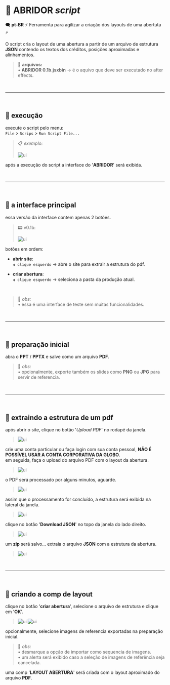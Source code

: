 # 🧾 ABRIDOR *script*

🗨️ **pt-BR** ⚡ Ferramenta para agilizar a criação dos layouts de uma abertuta ⚡

O script cria o layout de uma abertura a partir de um arquivo de estrutura **JSON** contendo os textos dos créditos, posições aproximadas e alinhamentos.

> 📂 **arquivos:**\
> • **ABRIDOR 0.1b.jsxbin** → é o aquivo que deve ser executado no after effects.

<br>

---

<br>

## 📍 execução

execute o script pelo menu:\
`File` > `Scrips` > `Run Script File...`

> 📋 *exemplo:*
>
> ![ui](images/execute.png)

após a execução do script a interface do '**ABRIDOR**' será exibida.

<br>

---

<br>

## 📍 a interface principal

essa versão da interface contem apenas 2 botões.

> 📟 v0.1b:
>
> ![ui](images/ui.png)

botões em ordem:

- **abrir site**:\
`◖ clique esquerdo` → abre o site para extrair a estrutura do pdf.
  >

- **criar abertura**:\
`◖ clique esquerdo` → seleciona a pasta da produção atual.
  >

<br>

> 🚩 *obs:*\
> • essa é uma interface de teste sem muitas funcionalidades.

<br>

---

<br>

## 📍 preparação inicial

abra o **PPT** / **PPTX** e salve como um arquivo **PDF**.

> 🚩 *obs:*\
> • opcionalmente, exporte também os slides como **PNG** ou **JPG** para servir de referencia.

<br>

---

<br>

## 📍 extraindo a estrutura de um pdf

após abrir o site, clique no botão '*Upload PDF*' no rodapé da janela.

> ![ui](images/start.png)

crie uma conta particular ou faça login com sua conta pessoal, **NÃO É POSSÍVEL USAR A CONTA CORPORATIVA DA GLOBO**.\
em seguida, faça o upload do arquivo PDF com o layout da abertura.

> ![ui](images/upload.png)

o PDF será processado por alguns minutos, aguarde.

> ![ui](images/uploading.png)

assim que o processamento for concluído, a estrutura será exibida na lateral da janela.

> ![ui](images/estrutura.png)

clique no botão '**Download JSON**' no topo da janela do lado direito.

> ![ui](images/save.png)

um **zip** será salvo... extraia o arquivo **JSON** com a estrutura da abertura.

> ![ui](images/file.png)

<br>

---

<br>

## 📍 criando a comp de layout

clique no botão '**criar abertura**', selecione o arquivo de estrutura e clique em '**OK**'.

> ![ui](images/ui.png)
> ![ui](images/select.png)

opcionalmente, selecione imagens de referencia exportadas na preparação inicial.

> 🚩 *obs:*\
> • desmarque a opção de importar como sequencia de imagens.\
> • um alerta será exibido caso a seleção de imagens de referência seja cancelada.

uma comp '**LAYOUT ABERTURA**' será criada com o layout aproximado do arquivo **PDF**.
